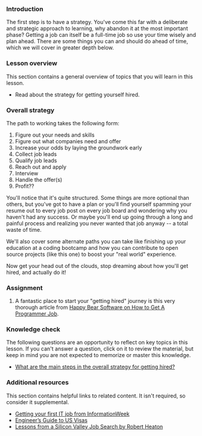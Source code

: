 ### Introduction

The first step is to have a strategy. You've come this far with a deliberate and strategic approach to learning, why abandon it at the most important phase? Getting a job can itself be a full-time job so use your time wisely and plan ahead. There are some things you can and should do ahead of time, which we will cover in greater depth below.

### Lesson overview

This section contains a general overview of topics that you will learn in this lesson.

- Read about the strategy for getting yourself hired.

### Overall strategy

The path to working takes the following form:

1. Figure out your needs and skills
1. Figure out what companies need and offer
1. Increase your odds by laying the groundwork early
1. Collect job leads
1. Qualify job leads
1. Reach out and apply
1. Interview
1. Handle the offer(s)
1. Profit??

You'll notice that it's quite structured. Some things are more optional than others, but you've got to have a plan or you'll find yourself spamming your resume out to every job post on every job board and wondering why you haven't had any success. Or maybe you'll end up going through a long and painful process and realizing you never wanted that job anyway -- a total waste of time.

We'll also cover some alternate paths you can take like finishing up your education at a coding bootcamp and how you can contribute to open source projects (like this one) to boost your "real world" experience.

Now get your head out of the clouds, stop dreaming about how you'll get hired, and actually do it!

### Assignment

<div class="lesson-content__panel" markdown="1">

1. A fantastic place to start your "getting hired" journey is this very thorough article from [Happy Bear Software on How to Get A Programmer Job](https://web.archive.org/web/20160925155912/http://www.happybearsoftware.com/how-to-get-a-programmer-job.html).

</div>

### Knowledge check

The following questions are an opportunity to reflect on key topics in this lesson. If you can't answer a question, click on it to review the material, but keep in mind you are not expected to memorize or master this knowledge.

- [What are the main steps in the overall strategy for getting hired?](#overall-strategy)

### Additional resources

This section contains helpful links to related content. It isn't required, so consider it supplemental.

- [Getting your first IT job from InformationWeek](https://www.informationweek.com/team-building-and-staffing/how-to-land-your-first-it-job)
- [Engineer’s Guide to US Visas](http://blog.sourcing.io/visa-guide)
- [Lessons from a Silicon Valley Job Search by Robert Heaton](https://robertheaton.com/2014/03/07/lessons-from-a-silicon-valley-job-search/)
